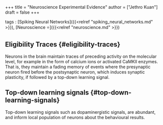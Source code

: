 +++
title = "Neuroscience Experimental Evidence"
author = ["Jethro Kuan"]
draft = false
+++

tags
: [Spiking Neural Networks]({{<relref "spiking_neural_networks.md" >}}), [Neuroscience ⭐]({{<relref "neuroscience.md" >}})

## Eligibility Traces {#eligibility-traces}

Neurons in the brain maintain traces of preceding activity on the
molecular level, for example in the form of calcium ions or
activated CaMKII enzymes. That is, they maintain a fading memory of
events where the presynaptic neuron fired before the postsynaptic
neuron, which induces synaptic plasticity, if followed by a top-down
learning signal.

## Top-down learning signals {#top-down-learning-signals}

Top-down learning signals such as dopaminergistic signals, are
abundant, and inform local population of neurons about the behavioural
results.

